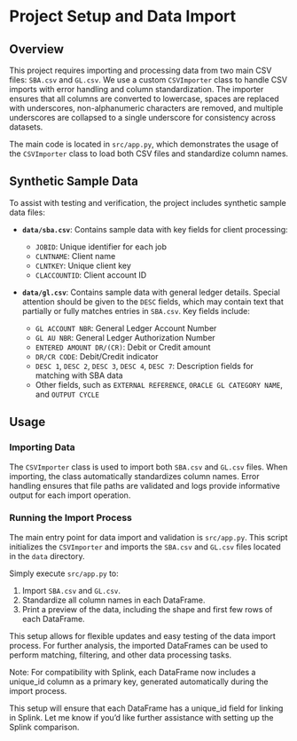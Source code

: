 # Project Setup and Data Import

## Overview

This project requires importing and processing data from two main CSV files: `SBA.csv` and `GL.csv`. We use a custom `CSVImporter` class to handle CSV imports with error handling and column standardization. The importer ensures that all columns are converted to lowercase, spaces are replaced with underscores, non-alphanumeric characters are removed, and multiple underscores are collapsed to a single underscore for consistency across datasets.

The main code is located in `src/app.py`, which demonstrates the usage of the `CSVImporter` class to load both CSV files and standardize column names.

## Synthetic Sample Data

To assist with testing and verification, the project includes synthetic sample data files:

- **`data/sba.csv`**: Contains sample data with key fields for client processing:
  - `JOBID`: Unique identifier for each job
  - `CLNTNAME`: Client name
  - `CLNTKEY`: Unique client key
  - `CLACCOUNTID`: Client account ID

- **`data/gl.csv`**: Contains sample data with general ledger details. Special attention should be given to the `DESC` fields, which may contain text that partially or fully matches entries in `SBA.csv`. Key fields include:
  - `GL ACCOUNT NBR`: General Ledger Account Number
  - `GL AU NBR`: General Ledger Authorization Number
  - `ENTERED AMOUNT DR/(CR)`: Debit or Credit amount
  - `DR/CR CODE`: Debit/Credit indicator
  - `DESC 1`, `DESC 2`, `DESC 3`, `DESC 4`, `DESC 7`: Description fields for matching with SBA data
  - Other fields, such as `EXTERNAL REFERENCE`, `ORACLE GL CATEGORY NAME`, and `OUTPUT CYCLE`

## Usage

### Importing Data

The `CSVImporter` class is used to import both `SBA.csv` and `GL.csv` files. When importing, the class automatically standardizes column names. Error handling ensures that file paths are validated and logs provide informative output for each import operation. 

### Running the Import Process

The main entry point for data import and validation is `src/app.py`. This script initializes the `CSVImporter` and imports the `SBA.csv` and `GL.csv` files located in the `data` directory.

Simply execute `src/app.py` to:

1. Import `SBA.csv` and `GL.csv`.
2. Standardize all column names in each DataFrame.
3. Print a preview of the data, including the shape and first few rows of each DataFrame.

This setup allows for flexible updates and easy testing of the data import process. For further analysis, the imported DataFrames can be used to perform matching, filtering, and other data processing tasks.

Note: For compatibility with Splink, each DataFrame now includes a unique_id column as a primary key, generated automatically during the import process.

This setup will ensure that each DataFrame has a unique_id field for linking in Splink. Let me know if you’d like further assistance with setting up the Splink comparison.
